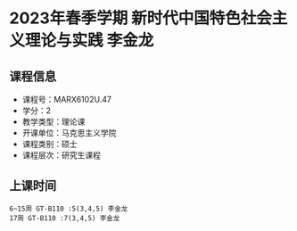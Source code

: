 # 2023年春季学期 新时代中国特色社会主义理论与实践 李金龙






## 课程信息

- 课程号：MARX6102U.47
- 学分：2
- 教学类型：理论课
- 开课单位：马克思主义学院
- 课程类别：硕士
- 课程层次：研究生课程

## 上课时间

```
6~15周 GT-B110 :5(3,4,5) 李金龙
17周 GT-B110 :7(3,4,5) 李金龙
```

